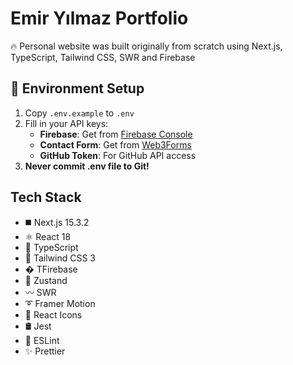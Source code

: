 # Emir Yılmaz Portfolio

🔥 Personal website was built originally from scratch using Next.js, TypeScript, Tailwind CSS, SWR and Firebase

## 🚨 Environment Setup

1. Copy `.env.example` to `.env`
2. Fill in your API keys:
   - **Firebase**: Get from [Firebase Console](https://console.firebase.google.com/)
   - **Contact Form**: Get from [Web3Forms](https://web3forms.com/)
   - **GitHub Token**: For GitHub API access
3. **Never commit .env file to Git!**

## Tech Stack

- ◼️ Next.js 15.3.2
- ⚛️ React 18
- 🔰 TypeScript
- 💠 Tailwind CSS 3
- � TFirebase
- 🦫 Zustand
- 〰️ SWR
- ➰ Framer Motion
- 💢 React Icons
- 🛢 Jest
- 📏 ESLint
- ✨ Prettier
